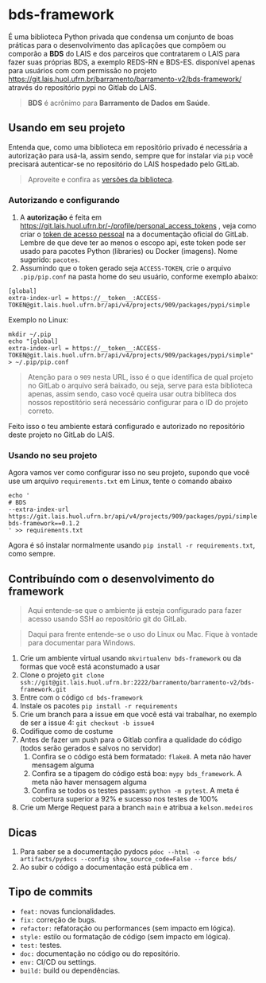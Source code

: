 # bds-framework

É uma biblioteca Python privada que condensa um conjunto de boas práticas para o desenvolvimento das aplicações que
compõem ou comporão a **BDS**  do LAIS e dos parceiros que contratarem o LAIS para fazer suas próprias BDS, a exemplo 
REDS-RN e BDS-ES. disponível apenas para usuários com com permissão no projeto 
https://git.lais.huol.ufrn.br/barramento/barramento-v2/bds-framework/ através do repositório pypi no Gitlab do LAIS. 

> **BDS** é acrônimo para **Barramento de Dados em Saúde**. 


## Usando em seu projeto

Entenda que, como uma biblioteca em repositório privado é necessária a autorização para usá-la, assim sendo, sempre 
que for instalar via `pip` você precisará autenticar-se no repositório do LAIS hospedado pelo GitLab. 

> Aproveite e confira as 
> [versões da biblioteca](https://git.lais.huol.ufrn.br/barramento/barramento-v2/bds-framework/-/packages).

### Autorizando e configurando
1. A **autorização** é feita em https://git.lais.huol.ufrn.br/-/profile/personal_access_tokens , veja como criar o 
[token de acesso pessoal](https://git.lais.huol.ufrn.br/help/user/profile/personal_access_tokens) na a documentação 
oficial do GitLab. Lembre de que deve ter ao menos o escopo api, este token pode ser usado para pacotes Python 
(libraries) ou Docker (imagens). Nome sugerido: `pacotes`.
2. Assumindo que o token gerado seja `ACCESS-TOKEN`, crie o arquivo `.pip/pip.conf` na pasta home do seu usuário, 
conforme exemplo abaixo:

```
[global]      
extra-index-url = https://__token__:ACCESS-TOKEN@git.lais.huol.ufrn.br/api/v4/projects/909/packages/pypi/simple
```

Exemplo no Linux:

```
mkdir ~/.pip
echo "[global]      
extra-index-url = https://__token__:ACCESS-TOKEN@git.lais.huol.ufrn.br/api/v4/projects/909/packages/pypi/simple" > ~/.pip/pip.conf
```

> Atenção para o `909` nesta URL, isso é o que identifica de qual projeto no GitLab o arquivo será baixado, ou seja, 
> serve para esta biblioteca apenas, assim sendo, caso você queira usar outra bibliteca dos nossos repostitório será 
> necessário configurar para o ID do projeto correto.

Feito isso o teu ambiente estará configurado e autorizado no repositório deste projeto no GitLab do LAIS.

### Usando no seu projeto 

Agora vamos ver como configurar isso no seu projeto, supondo que você use um arquivo `requirements.txt` em Linux, tente
o comando abaixo

```
echo '
# BDS
--extra-index-url https://git.lais.huol.ufrn.br/api/v4/projects/909/packages/pypi/simple
bds-framework==0.1.2
' >> requirements.txt
```

Agora é só instalar normalmente usando `pip install -r requirements.txt`, como sempre.

## Contribuíndo com o desenvolvimento do framework

> Aqui entende-se que o ambiente já esteja configurado para fazer acesso usando SSH ao repositório git do GitLab.

> Daqui para frente entende-se o uso do Linux ou Mac. Fique à vontade para documentar para Windows. 

1. Crie um ambiente virtual usando `mkvirtualenv bds-framework` ou da formas que você está aconstumado a usar 
2. Clone o projeto `git clone ssh://git@git.lais.huol.ufrn.br:2222/barramento/barramento-v2/bds-framework.git`
3. Entre com o código `cd bds-framework`
4. Instale os pacotes `pip install -r requirements`
5. Crie um branch para a issue em que você está vai trabalhar, no exemplo de ser a issue 4: `git checkout -b issue4`  
6. Codifique como de costume
7. Antes de fazer um push para o Gitlab confira a qualidade do código (todos serão gerados e salvos no servidor)
   1. Confira se o código está bem formatado: `flake8`. A meta não haver mensagem alguma
   2. Confira se a tipagem do código está boa: `mypy bds_framework`. A meta não haver mensagem alguma
   3. Confira se todos os testes passam: `python -m pytest`. A meta é cobertura superior a 92% e sucesso nos testes de 100%
8. Crie um Merge Request para a branch `main` e atribua a `kelson.medeiros`

## Dicas

1. Para saber se a documentação pydocs `pdoc --html -o artifacts/pydocs --config show_source_code=False --force bds/`
2. Ao subir o código a documentação está pública em .


## Tipo de commits

- `feat:` novas funcionalidades.
- `fix:` correção de bugs.
- `refactor:` refatoração ou performances (sem impacto em lógica).
- `style:` estilo ou formatação de código (sem impacto em lógica).
- `test:` testes.
- `doc:` documentação no código ou do repositório.
- `env:` CI/CD ou settings.
- `build:` build ou dependências.